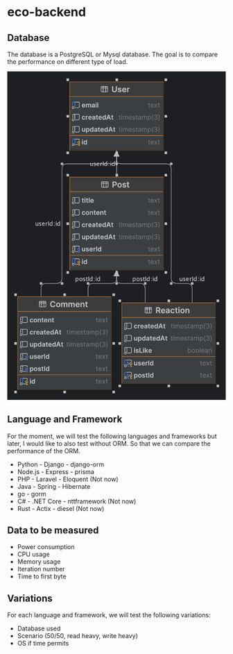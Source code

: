 # eco-backend

## Database

The database is a PostgreSQL or Mysql database. The goal is to compare the performance on different type of load.

![database](./database.png)

## Language and Framework

For the moment, we will test the following languages and frameworks but later, I would like to also test without ORM. So that we can compare the performance of the ORM.

- Python - Django - django-orm
- Node.js - Express - prisma
- PHP - Laravel - Eloquent (Not now)
- Java - Spring - Hibernate
- go - gorm
- C# - .NET Core - nttframework (Not now)
- Rust - Actix - diesel (Not now)

## Data to be measured

- Power consumption
- CPU usage
- Memory usage
- Iteration number
- Time to first byte

## Variations

For each language and framework, we will test the following variations:

- Database used
- Scenario (50/50, read heavy, write heavy)
- OS if time permits
